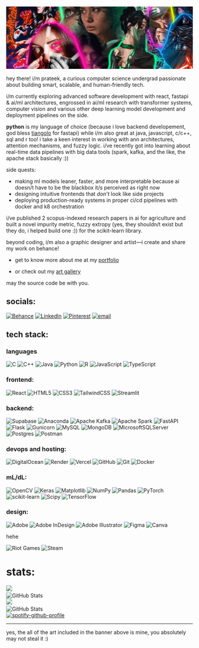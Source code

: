 ![My Art Collage](./assets/banner.jpg)

hey there! i/m prateek, a curious computer science undergrad passionate about building smart, scalable, and human-friendly tech.

i/m currently exploring advanced software development with react, fastapi & ai/ml architectures, engrossed in ai/ml research with transformer systems, computer vision and various other deep learning model development and deployment pipelines on the side.

 **python** is my language of choice (because i love backend developement, god bless [tiangolo](https://github.com/tiangolo) for fastapi) while i/m also great at java, javascript, c/c++, sql and r too! i take a keen interest in working with ann architectures, attention mechanisms, and fuzzy logic. i/ve recently got into learning about real-time data pipelines with big data tools (spark, kafka, and the like, the apache stack basically :))

side quests:
- making ml models leaner, faster, and more interpretable because ai doesn/t have to be the blackbox it/s perceived as right now
- designing intuitive frontends that *don’t* look like side projects
- deploying production-ready systems in proper ci/cd pipelines with docker and k8 orchestration

i/ve published 2 scopus-indexed research papers in ai for agriculture and built a novel impurity metric, fuzzy extropy (yes, they shouldn/t exist but they do, i helped build one :)) for the scikit-learn library.

beyond coding, i/m also a graphic designer and artist—i create and share my work on behance!

- get to know more about me at my
[portfolio](https://prateek-mohapatra.vercel.app) 

- or check out my
[art gallery](https://prateeks-art-gallery.webflow.io)

may the source code be with you.

##  socials:
[![Behance](https://img.shields.io/badge/Behance-0b1215.svg?logo=behance&logoColor=white)](https://behance.net/behance.net/prateekmohapat) [![LinkedIn](https://img.shields.io/badge/LinkedIn-0b1215.svg?logo=linkedin&logoColor=white)](https://linkedin.com/in/https://www.linkedin.com/in/prateekmp/) [![Pinterest](https://img.shields.io/badge/Pinterest-%230b1215.svg?logo=Pinterest&logoColor=white)](https://pinterest.com/https://in.pinterest.com/ezahpizza/) [![email](https://img.shields.io/badge/Email-0b1215?logo=gmail&logoColor=white)](mailto:prateekmsoa@gmail.com) 

##  tech stack:

### languages

![C](https://img.shields.io/badge/c-%23E0BBE4.svg?style=for-the-badge&logo=c&logoColor=white)
![C++](https://img.shields.io/badge/c++-%23D291BC.svg?style=for-the-badge&logo=c%2B%2B&logoColor=white)
![Java](https://img.shields.io/badge/java-%23B296C6.svg?style=for-the-badge&logo=openjdk&logoColor=white)
![Python](https://img.shields.io/badge/python-%239865B8.svg?style=for-the-badge&logo=python&logoColor=ffdd54)
![R](https://img.shields.io/badge/r-%237554A3.svg?style=for-the-badge&logo=r&logoColor=white)
![JavaScript](https://img.shields.io/badge/javascript-%235C3B9E.svg?style=for-the-badge&logo=javascript&logoColor=white)
![TypeScript](https://img.shields.io/badge/typescript-%234D2C91.svg?style=for-the-badge&logo=typescript&logoColor=white)

### frontend:

![React](https://img.shields.io/badge/react-%23995ABF.svg?style=for-the-badge&logo=react&logoColor=white)
![HTML5](https://img.shields.io/badge/html5-%237B42A0.svg?style=for-the-badge&logo=html5&logoColor=white)
![CSS3](https://img.shields.io/badge/css3-%2361348F.svg?style=for-the-badge&logo=css3&logoColor=white)
![TailwindCSS](https://img.shields.io/badge/tailwindcss-%2345297B.svg?style=for-the-badge&logo=tailwind-css&logoColor=white)
![Streamlit](https://img.shields.io/badge/Streamlit-%23362063.svg?style=for-the-badge&logo=streamlit&logoColor=white)


### backend: 

![Supabase](https://img.shields.io/badge/Supabase-%23E0BBE4.svg?style=for-the-badge&logo=supabase&logoColor=white)
![Anaconda](https://img.shields.io/badge/Anaconda-%23D291BC.svg?style=for-the-badge&logo=anaconda&logoColor=white)
![Apache Kafka](https://img.shields.io/badge/Apache%20Kafka-%23B296C6.svg?style=for-the-badge&logo=apachekafka&logoColor=white)
![Apache Spark](https://img.shields.io/badge/Apache%20Spark-%239865B8.svg?style=for-the-badge&logo=apachespark&logoColor=white)
![FastAPI](https://img.shields.io/badge/FastAPI-%237554A3.svg?style=for-the-badge&logo=fastapi&logoColor=white)
![Flask](https://img.shields.io/badge/flask-%235C3B9E.svg?style=for-the-badge&logo=flask&logoColor=white)
![Gunicorn](https://img.shields.io/badge/gunicorn-%234D2C91.svg?style=for-the-badge&logo=gunicorn&logoColor=white)
![MySQL](https://img.shields.io/badge/mysql-%23362063.svg?style=for-the-badge&logo=mysql&logoColor=white)
![MongoDB](https://img.shields.io/badge/MongoDB-%23995ABF.svg?style=for-the-badge&logo=mongodb&logoColor=white)
![MicrosoftSQLServer](https://img.shields.io/badge/Microsoft%20SQL%20Server-%237B42A0.svg?style=for-the-badge&logo=microsoft%20sql%20server&logoColor=white)
![Postgres](https://img.shields.io/badge/postgres-%2361348F.svg?style=for-the-badge&logo=postgresql&logoColor=white)
![Postman](https://img.shields.io/badge/Postman-%2345297B.svg?style=for-the-badge&logo=postman&logoColor=white)


### devops and hosting:

![DigitalOcean](https://img.shields.io/badge/DigitalOcean-%23B296C6.svg?style=for-the-badge&logo=digitalOcean&logoColor=white)
![Render](https://img.shields.io/badge/Render-%239865B8.svg?style=for-the-badge&logo=render&logoColor=white)
![Vercel](https://img.shields.io/badge/vercel-%237554A3.svg?style=for-the-badge&logo=vercel&logoColor=white)
![GitHub](https://img.shields.io/badge/github-%235C3B9E.svg?style=for-the-badge&logo=github&logoColor=white)
![Git](https://img.shields.io/badge/git-%234D2C91.svg?style=for-the-badge&logo=git&logoColor=white)
![Docker](https://img.shields.io/badge/docker-%23362063.svg?style=for-the-badge&logo=docker&logoColor=white)


### mL/dL:

![OpenCV](https://img.shields.io/badge/opencv-%23E0BBE4.svg?style=for-the-badge&logo=opencv&logoColor=white)
![Keras](https://img.shields.io/badge/Keras-%23D291BC.svg?style=for-the-badge&logo=Keras&logoColor=white)
![Matplotlib](https://img.shields.io/badge/Matplotlib-%23B296C6.svg?style=for-the-badge&logo=Matplotlib&logoColor=black)
![NumPy](https://img.shields.io/badge/numpy-%239865B8.svg?style=for-the-badge&logo=numpy&logoColor=white)
![Pandas](https://img.shields.io/badge/pandas-%237554A3.svg?style=for-the-badge&logo=pandas&logoColor=white)
![PyTorch](https://img.shields.io/badge/PyTorch-%235C3B9E.svg?style=for-the-badge&logo=PyTorch&logoColor=white)
![scikit-learn](https://img.shields.io/badge/scikit--learn-%234D2C91.svg?style=for-the-badge&logo=scikit-learn&logoColor=white)
![Scipy](https://img.shields.io/badge/SciPy-%23362063.svg?style=for-the-badge&logo=scipy&logoColor=white)
![TensorFlow](https://img.shields.io/badge/TensorFlow-%23995ABF.svg?style=for-the-badge&logo=TensorFlow&logoColor=white)
 

### design:

![Adobe](https://img.shields.io/badge/adobe-%23B296C6.svg?style=for-the-badge&logo=adobe&logoColor=white)
![Adobe InDesign](https://img.shields.io/badge/Adobe%20InDesign-%239865B8.svg?style=for-the-badge&logo=adobeindesign&logoColor=FF3366)
![Adobe Illustrator](https://img.shields.io/badge/adobe%20illustrator-%237554A3.svg?style=for-the-badge&logo=adobe%20illustrator&logoColor=white)
![Figma](https://img.shields.io/badge/figma-%235C3B9E.svg?style=for-the-badge&logo=figma&logoColor=white)
![Canva](https://img.shields.io/badge/Canva-%234D2C91.svg?style=for-the-badge&logo=Canva&logoColor=white)
 

hehe

![Riot Games](https://img.shields.io/badge/riotgames-0b1215.svg?style=for-the-badge&logo=riotgames&logoColor=white) ![Steam](https://img.shields.io/badge/steam-%230b1215.svg?style=for-the-badge&logo=steam&logoColor=white) 

#  stats:
![](http://github-profile-summary-cards.vercel.app/api/cards/profile-details?username=ezahpizza&theme=midnight_purple)<br/>
![GitHub Stats](https://streak-stats.demolab.com?user=ezahpizza&theme=midnight-purple&hide_border=true)<br/>
![](http://github-profile-summary-cards.vercel.app/api/cards/profile-details?username=ezahpizza&theme=midnight_purple)<br/>
![GitHub Stats](https://streak-stats.demolab.com?user=ezahpizza&theme=midnight-purple&hide_border=true)<br/>
[![spotify-github-profile](https://spotify-github-profile.kittinanx.com/api/view?uid=pv30srg2hdmhv6yqnczvkbx26&cover_image=true&theme=default&show_offline=true&background_color=121212&interchange=false&bar_color=ff00a2)](https://spotify-github-profile.kittinanx.com/api/view?uid=pv30srg2hdmhv6yqnczvkbx26&redirect=true)


---
yes, the all of the art included in the banner above is mine, you absolutely may not steal it :)
